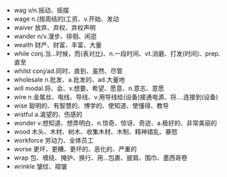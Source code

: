 - wag v/n.摇动、摇摆
- wage n.(按周结的)工资、v.开始、发动
- waiver 放弃、弃权、弃权声明
- wander n/v.漫步、徘徊、闲逛
- wealth 财产、财富、丰富、大量
- while conj.当...时候，而(表对比)、n.一段时间、vt.消磨、打发(时间)、prep.直至
- whilst conj/ad.同时、直到、虽然、尽管
- wholesale n.批发、a.批发的、ad.大量地
- will modal.将、会、v.想要、希望、愿意、n.意志、意愿
- wire n.金属丝、电线、导线、v.用导线给(设备)接通电源、将....连接到(设备)
- wise 聪明的、有智慧的、博学的、使知道、使懂得、教导
- wistful a.渴望的、伤感的
- wonder v.想知道、想弄明白、n.惊奇、惊讶、奇迹、a.极好的、非常美丽的
- wood 木头、木材、树木、收集木材、木制、精神错乱、暴怒
- workforce 劳动力、全体员工
- worse 更坏、更糟、更坏的、恶化的、严重的
- wrap 包、缠绕、掩护、换行、用...包裹、披肩、围巾、墨西哥卷
- wrinkle 皱纹、褶皱